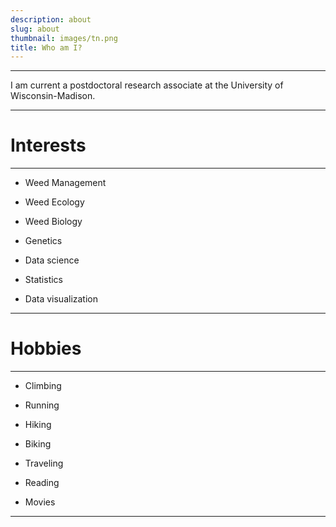 ```yaml
---
description: about
slug: about
thumbnail: images/tn.png
title: Who am I?
---
```


---------------------------
I am current a postdoctoral research associate at the University of Wisconsin-Madison. 

---------------------------


# Interests

---------------------------

- Weed Management

- Weed Ecology 

- Weed Biology

- Genetics

- Data science 

- Statistics

- Data visualization

---------------------------

# Hobbies

---------------------------

- Climbing

- Running

- Hiking

- Biking

- Traveling

- Reading

- Movies

---------------------------